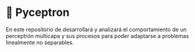 # 🧠 Pyceptron

En este repositorio de desarrollará y analizará el comportamiento de un perceptrón multicapa y sus procesos para poder adaptarse a problemas linealmente no separables.
